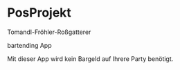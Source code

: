 # PosProjekt
Tomandl-Fröhler-Roßgatterer

bartending App


Mit dieser App wird kein Bargeld auf Ihrere Party benötigt.


